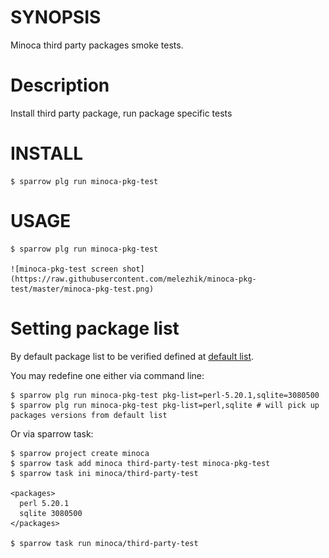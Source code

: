 # SYNOPSIS

Minoca third party packages smoke tests.

# Description

Install third party package, run package specific tests

# INSTALL

    $ sparrow plg run minoca-pkg-test

# USAGE

    $ sparrow plg run minoca-pkg-test

    ![minoca-pkg-test screen shot](https://raw.githubusercontent.com/melezhik/minoca-pkg-test/master/minoca-pkg-test.png)

# Setting package list

By default package list to be verified defined at [default list](https://github.com/melezhik/minoca-pkg-test/blob/master/suite.ini).

You may redefine one either via command line:

    $ sparrow plg run minoca-pkg-test pkg-list=perl-5.20.1,sqlite=3080500
    $ sparrow plg run minoca-pkg-test pkg-list=perl,sqlite # will pick up packages versions from default list

Or via sparrow task:


    $ sparrow project create minoca
    $ sparrow task add minoca third-party-test minoca-pkg-test
    $ sparrow task ini minoca/third-party-test

    <packages>
      perl 5.20.1
      sqlite 3080500  
    </packages>
    
    $ sparrow task run minoca/third-party-test


  


